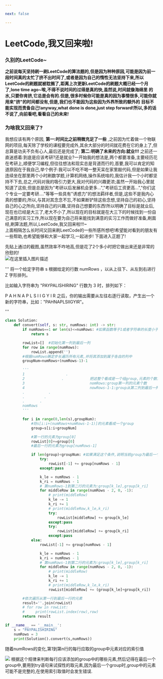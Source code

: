 ```yaml
---

next: false

---
```




<BlogInfo id="1326" title="LeetCode之Z 字形变换" author="白日梦想猿" pv=0 read_times=0 pre_cost_time="141" category="leetcode100题" tag_list="['算法']" create_time="2021.10.19 12:25:59.609179" update_time="2021.10.19 12:32:20" />

  

# **LeetCode,我又回来啦!​**

      

### 久别的LeetCode~

**之前说每天坚持刷一刷LeetCode的算法题的,但是因为种种原因,可能是因为前一段时间真的太忙了挤不出时间了,或者是因为自己的惰性无法坚持下来,所以LeetCode的刷题就被耽搁了,距离上次更新LeetCode的刷题大概已经一个月了,lone time ago~唉,不得不说时间的过得是真的快,虽然说,时间就像海绵里** **的水,只要你肯挤,它总是会有的.但是,很多时候你可能是真的因为事情很多,可能你就用来"挤"的时间都没有,但是,我们也不能因为这些因为外界所致的额外的** **目标不能实现而责备自己!anyway,what done is done,just step forward!所以,多的话不说了,向前看吧,看看自己的未来!**

### 为啥我又回来了?

我想应该有两个原因, **第一:时间比之前稍微充足了一些** ,之前因为忙着做一个物联网的项目,每天除了学校的课程要完成外,其余大部分的时间就花费在它的身上了,但总算是功夫不负有心人,最后还是完成了; **第二:明确了未来的方向:就业!!!** 之前还一直迷惑着:到底是应该考研?还是就业?一开始我的想法是,两个都要准备,主要经历花在考研上,顺便学习编程,但往往想法和现实总是背道而行的,首要,我可以肯定的知道原因在于我自己,举个例子:我可以不吃不喝一整天呆在家里敲代码,但是如果让我连续坐在那里两个小时刷数学题,计算机网络,操作系统啥的,我估计我一个小时都坚持不下去,总之,代码对我的吸引力更大,我对代码的兴趣更浓;虽然一开始我心里就知道了这些,但是总是因为"考研以后发展机会更多...","考研后工资更高...","你们这个专业一定要考研...."等等一些具有"诱惑力"的想法羁绊者,但是,这些不是我内心真的想要的,所以,与其对其念念不忘,不如果断铲除这些念想,坚持自己的初心,坚持自己的心之所向,坚持自己的兴趣,坚持自己想要的东西!所以明确了目标是就业后,现在也已经是大三了,老大不小了,所以现在的目标就是在大三下的时候找到一份自己满意的实习工作,所以现在要为自己将来能找到满意的实习工作而做好准备,刷面经,刷算法题,所以,LeetCode,我又回来啦!!!~  
上面相隔怎么长时间又回来刷LeetCode的一些所感所想吧!希望能对看到的朋友有一些帮助,也希望能够和大家一起学习,一起进步!
下面进入正题了!

先贴上通过的截图,虽然效率不咋地高,但是花了2个多小时把它做出来还是非常的欣慰的!  
![在这里插入图片描述](https://img-blog.csdnimg.cn/1bd03cd3ea0b495098194d66b9b9efbd.png?x-oss-process=image/watermark,type_ZHJvaWRzYW5zZmFsbGJhY2s,shadow_50,text_Q1NETiBAbGl0dGxl5Lqu772e,size_20,color_FFFFFF,t_70,g_se,x_16)

'''
将一个给定字符串 s 根据给定的行数 numRows ，以从上往下、从左到右进行 Z 字形排列。

比如输入字符串为 "PAYPALISHIRING" 行数为 3 时，排列如下：

P   A   H   N
A P L S I I G
Y   I   R
之后，你的输出需要从左往右逐行读取，产生出一个新的字符串，比如："PAHNAPLSIIGYIR"。

'''

```python
class Solution:
    def convert(self, s: str, numRows: int) -> str:
        if numRows==1 or len(s)<=numRows: #如果函数等于1或者字符串的长度小于函数,直接返回原字符串
            return s

        rowList=[]  #初始化第一列到最后一列
        for row in range(numRows):
            rowList.append('')
        #根据numRows确定步长遍历所有元素,并将其添加到属于各自的列中
        groupNum=numRows+(numRows-1)-1

        '''
        1                   .
        2                 .            把这整个看成是一个组group,元素的个数为nomRows+nomRows-1-1
        3                              nomRows:group第一列的元素个数 
        4                              nowRows-1-1:group从第二列到最后一列的元素个数,每一列都只有一个元素
        .           .
        .         .
        .       .
        nomRows                 
        '''

        for i in range(0,len(s),groupNum):
            #将s[i:i+(numRows+numRows-1-1)]的元素看成一个group
            group=s[i:i+groupNum]

            #第一行的元素为group[0]
            rowList[0]+=group[0]
            #最后一行的元素为group[numRows-1]

            if len(group)<groupNum: #如果满足这个条件,说明当前group为最后一个group,它里面的元素个数可能是不足的
                try:
                    rowList[-1] += group[numRows - 1]
                except:pass

                k_le = numRows - 1
                k_ri = numRows - 1
                # 第numRows-1到第二行的元素为:group[k_le],group[k_ri]
                for middleRow in range(numRows - 2, 0, -1):
                    # print(middleRow)
                    k_le -= 1
                    k_ri += 1
                    # print(middleRow,k_le,k_ri)
                    try:
                        rowList[middleRow] += group[k_le]
                    except:pass
                    try:
                        rowList[middleRow] += group[k_ri]
                    except:pass
            else:
                rowList[-1] += group[numRows - 1]

                k_le = numRows - 1
                k_ri = numRows - 1
                # 第numRows-1到第二行的元素为:group[k_le],group[k_ri]
                for middleRow in range(numRows - 2, 0, -1):
                    # print(middleRow)
                    k_le -= 1
                    k_ri += 1
                    # print(middleRow,k_le,k_ri)
                    rowList[middleRow] += (group[k_le]+group[k_ri])

        #依次遍历从第一行到最后一行的元素
        result=''.join(rowList)
        # for row in rowList:
        #     print(rowList.index(row),row)
        return result

if __name__ == '__main__':
    s = "PAYPALISHIRING"
    numRows = 3
    print(Solution().convert(s,numRows))

```

随着numRows的变化,第1到第n行的每行应取的group中元素对应的索引值

![](https://img-blog.csdnimg.cn/171a587650a146a793dfaa2ca792b2a4.png?x-oss-process=image/watermark,type_ZHJvaWRzYW5zZmFsbGJhY2s,shadow_50,text_Q1NETiBAbGl0dGxl5Lqu772e,size_20,color_FFFFFF,t_70,g_se,x_16)
根据这个规律来判断每行应该添加的group中的哪些元素,然后记得在最后一个group中,要用到try语句来试探性的取元素,因为最后一个group时,group中的元素可能不是完整的,在使用索引取值时会发生错误.
    





<ActionBox />
